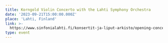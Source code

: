 ```yaml
---
title: Korngold Violin Concerto with the Lahti Symphony Orchestra
date: '2023-09-21T15:00:00.000Z'
place: 'Lahti, Finland'
link: >-
  https://www.sinfonialahti.fi/konsertit-ja-liput-arkisto/opening-concert-2/?lang=en
type: event
---
```


